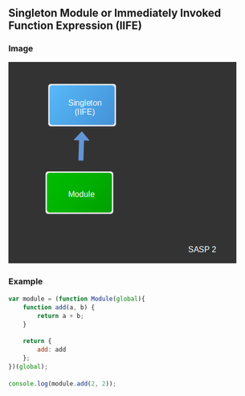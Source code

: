 ## Singleton Module or Immediately Invoked Function Expression (IIFE)

### Image

![img](./pic.png "sasp1")

### Example
```javascript
var module = (function Module(global){
    function add(a, b) {
        return a + b;
    }

    return {
        add: add
    };
})(global);

console.log(module.add(2, 2));
```
